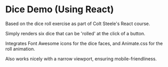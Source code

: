 # Dice Demo (Using React)

Based on the dice roll exercise as part of Colt Steele's React course.

Simply renders six dice that can be 'rolled' at the click of a button.

Integrates Font Awesome icons for the dice faces, and Animate.css for the roll animation.

Also works nicely with a narrow viewport, ensuring mobile-friendliness.
